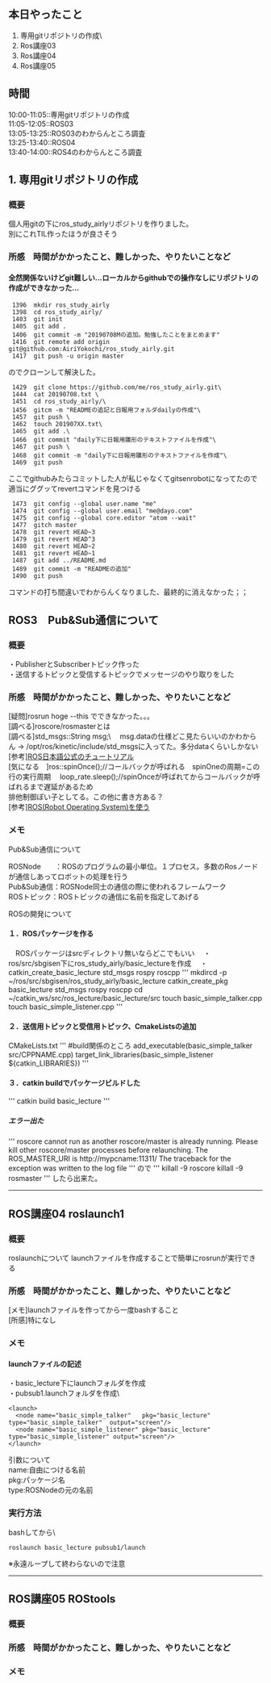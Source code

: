 ## 本日やったこと
1. 専用gitリポジトリの作成\
2. Ros講座03
3. Ros講座04
4. Ros講座05


## 時間
10:00-11:05::専用gitリポジトリの作成\
11:05-12:05::ROS03\
13:05-13:25::ROS03のわからんところ調査\
13:25-13:40::ROS04\
13:40-14:00::ROS4のわからんところ調査

## 1. 専用gitリポジトリの作成
### 概要
個人用gitの下にros_study_airlyリポジトリを作りました。\
別にこれTIL作ったほうが良さそう

### 所感　時間がかかったこと、難しかった、やりたいことなど

#### 全然関係ないけどgit難しい...ローカルからgithubでの操作なしにリポジトリの作成ができなかった...
```
 1396  mkdir ros_study_airly
 1398  cd ros_study_airly/
 1403  git init
 1405  git add .
 1406  git commit -m "20190708Mの追加。勉強したことをまとめます"
 1416  git remote add origin git@github.com:AiriYokochi/ros_study_airly.git
 1417  git push -u origin master
```
のでクローンして解決した。
```
 1429  git clone https://github.com/me/ros_study_airly.git\
 1444  cat 20190708.txt \
 1451  cd ros_study_airly/\
 1456  gitcm -m "READMEの追記と日報用フォルダdailyの作成"\
 1457  git push \
 1462  touch 201907XX.txt\
 1465  git add .\
 1466  git commit "daily下に日報用雛形のテキストファイルを作成"\
 1467  git push \
 1468  git commit -m "daily下に日報用雛形のテキストファイルを作成"\
 1469  git push
```
 ここでgithubみたらコミットした人が私じゃなくてgitsenrobotになってたので
 適当にググッてrevertコマンドを見つける
```
 1473  git config --global user.name "me"
 1474  git config --global user.email "me@dayo.com"
 1475  git config --global core.editor "atom --wait"
 1477  gitch master
 1478  git revert HEAD~3
 1479  git revert HEAD^3
 1480  git revert HEAD~2
 1481  git revert HEAD~1
 1487  git add ../README.md 
 1489  git commit -m "READMEの追加"
 1490  git push
```
コマンドの打ち間違いでわからんくなりました、最終的に消えなかった；；

## ROS3　Pub&Sub通信について
### 概要
・PublisherとSubscriberトピック作った\
・送信するトピックと受信するトピックでメッセージのやり取りをした

### 所感　時間がかかったこと、難しかった、やりたいことなど
[疑問]rosrun hoge --this でできなかった。。。\
[調べる]roscore/rosmasterとは\
[調べる]std_msgs::String msg;\\
　msg.dataの仕様どこ見たらいいのかわからん
-> /opt/ros/kinetic/include/std_msgsに入ってた。多分dataくらいしかない\
[参考][ROS日本語公式のチュートリアル](http://wiki.ros.org/ja/ROS/Tutorials)\
[気になる　]ros::spinOnce();//コールバックが呼ばれる　spinOneの周期=この行の実行周期
        　loop_rate.sleep();//spinOnceが呼ばれてからコールバックが呼ばれるまで遅延があるため\
            排他制御ぽい子としてる。この他に書き方ある？\
[参考][ROS(Robot Operating System)を使う](http://forestofazumino.web.fc2.com/ros/ros_message.html)

### メモ
Pub&Sub通信について

ROSNode　　：ROSのプログラムの最小単位。１プロセス。多数のRosノードが通信しあってロボットの処理を行う\
Pub&Sub通信：ROSNode同士の通信の際に使われるフレームワーク\
ROSトピック：ROSトピックの通信に名前を指定してあげる

ROSの開発について
#### １．ROSパッケージを作る
　ROSパッケージはsrcディレクトリ無いならどこでもいい
　・ros/src/sbgisen下にros_study_airly/basic_lectureを作成
　・catkin_create_basic_lecture std_msgs rospy roscpp
'''
mkdircd -p ~/ros/src/sbgisen/ros_study_airly/basic_lecture
catkin_create_pkg basic_lecture std_msgs rospy roscpp
cd ~/catkin_ws/src/ros_lecture/basic_lecture/src
touch basic_simple_talker.cpp
touch basic_simple_listener.cpp
'''
#### ２．送信用トピックと受信用トピック、CmakeListsの追加
CMakeLists.txt
'''
#build関係のところ
add_executable(basic_simple_talker src/CPPNAME.cpp)
target_link_libraries(basic_simple_listener ${catkin_LIBRARIES})
'''

#### ３．catkin buildでパッケージビルドした
'''
catkin build basic_lecture
'''

##### エラー出た
'''
roscore cannot run as another roscore/master is already running. 
Please kill other roscore/master processes before relaunching.
The ROS_MASTER_URI is http://mypcname:11311/
The traceback for the exception was written to the log file
'''
ので
'''
killall -9 roscore
killall -9 rosmaster
'''
したら出来た。


---
## ROS講座04 roslaunch1
### 概要
roslaunchについて
launchファイルを作成することで簡単にrosrunが実行できる

### 所感　時間がかかったこと、難しかった、やりたいことなど
[メモ]launchファイルを作ってから一度bashすること\
[所感]特になし

### メモ

#### launchファイルの記述
・basic_lecture下にlaunchフォルダを作成\
・pubsub1.launchフォルダを作成\
```
<launch>
  <node name="basic_simple_talker"   pkg="basic_lecture" type="basic_simple_talker"  output="screen"/>
  <node name="basic_simple_listener" pkg="basic_lecture" type="basic_simple_listener" output="screen"/>
</launch>
```
引数について\
name:自由につける名前\
pkg:パッケージ名\
type:ROSNodeの元の名前

### 実行方法
bashしてから\
```
roslaunch basic_lecture pubsub1/launch
```
※永遠ループして終わらないので注意

---
## ROS講座05 ROStools
### 概要

### 所感　時間がかかったこと、難しかった、やりたいことなど

### メモ